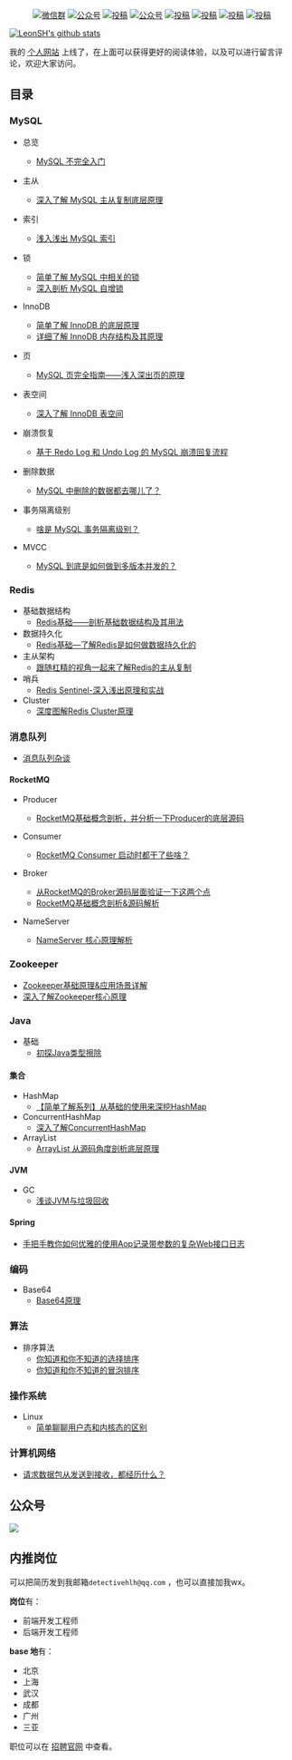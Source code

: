 

<p align="center">
  <a href="https://mp.weixin.qq.com/s/4MToO5IEL7yWVVaWgrMzlg"><img src="https://img.shields.io/badge/weChat-微信群-blue.svg" alt="微信群"></a>
  <a href="https://mp.weixin.qq.com/s/MNrlJUHNHEx0hyoBIbmqgg"><img src="https://img.shields.io/badge/%E5%85%AC%E4%BC%97%E5%8F%B7-SH的全栈笔记-lightgrey.svg" alt="公众号"></a>
  <a href="https://www.zhihu.com/people/detectivehlh"><img src="https://img.shields.io/badge/zhihu-知乎-informational" alt="投稿"></a>
  <a href="https://juejin.cn/user/3509296845029384"><img src="https://img.shields.io/badge/juejin-掘金-blue.svg" alt="公众号"></a>
  <a href="https://blog.csdn.net/weixin_42667608"><img src="https://img.shields.io/badge/csdn-CSDN-red.svg" alt="投稿"></a>
  <a href="https://www.toutiao.com/c/user/token/MS4wLjABAAAAs5ezqjFAtzshP_qVxpG7qfaG-dSjUk2p6E_12bPmicE/"><img src="https://img.shields.io/badge/toutiao-今日头条-9cf" alt="投稿"></a>
  <a href="https://my.oschina.net/leonsh"><img src="https://img.shields.io/badge/oschina-开源中国-green" alt="投稿"></a>
  <a href="https://www.cnblogs.com/detectiveHLH/"><img src="https://img.shields.io/badge/cnblogs-博客园-important.svg" alt="投稿"></a>
</p>


[![LeonSH's github stats](https://github-readme-stats.vercel.app/api?username=detectiveHLH&hide=contribs,prs&count_private=true&show_icons=true&&bg_color=30,40941c,cb1597&title_color=fff&text_color=fff&icon_color=fc0)](https://github.com/detectiveHLH/sh-blog)



我的 [个人网站](https://hulunhao.com) 上线了，在上面可以获得更好的阅读体验，以及可以进行留言评论，欢迎大家访问。

## 目录

### MySQL

- 总览

  - [MySQL 不完全入门](https://mp.weixin.qq.com/s/IOXbXeoTruQpfsivJjzbKQ)

    

- 主从
  - [深入了解 MySQL 主从复制底层原理](https://mp.weixin.qq.com/s/xejfrjc1CO0r8uBT-_vpag)
- 索引
  - [浅入浅出 MySQL 索引](https://mp.weixin.qq.com/s/iVwJMlW3CsV5ng1573U_lA)
- 锁
  - [简单了解 MySQL 中相关的锁](https://mp.weixin.qq.com/s/rB0MHssNG_9ivZP2ka-EYw)
  - [深入剖析 MySQL 自增锁](https://mp.weixin.qq.com/s/Q6DPjzAIFQWIYHfq29sfeQ)
- InnoDB
  - [简单了解 InnoDB 的底层原理](https://mp.weixin.qq.com/s/-puz311svMVbBAdRioPrnQ)
  - [详细了解 InnoDB 内存结构及其原理](https://mp.weixin.qq.com/s/D-4m5RZwOjhJpLytiJ5FdA)
- 页
  - [MySQL 页完全指南——浅入深出页的原理](https://mp.weixin.qq.com/s/UgLcleeeAbXPQYp61JB0qQ)
- 表空间
  - [深入了解 InnoDB 表空间](https://mp.weixin.qq.com/s/KVH---8XrkX-6_liVux2Xg)
- 崩溃恢复
  - [基于 Redo Log 和 Undo Log 的 MySQL 崩溃回复流程](https://mp.weixin.qq.com/s/sDhgznRSA5wWduvG156mBw)
- 删除数据
  - [MySQL 中删除的数据都去哪儿了？](https://mp.weixin.qq.com/s/DhscpicoyJM9dVaGYuI3Wg)
- 事务隔离级别
  - [啥是 MySQL 事务隔离级别？](https://mp.weixin.qq.com/s/G-QFSNUol6vHS34v_TKvkQ)
- MVCC
  - [MySQL 到底是如何做到多版本并发的？](https://mp.weixin.qq.com/s/jBuA_BYvfu0xVNh5wgxwNA)



### Redis

- 基础数据结构
  - [Redis基础——剖析基础数据结构及其用法](https://mp.weixin.qq.com/s/Pje0emTqS4S_IbtbVY9S5w)
- 数据持久化
  - [Redis基础—了解Redis是如何做数据持久化的](https://mp.weixin.qq.com/s/m7WEAC6juUYnA5yyKgR4uA)
- 主从架构
  - [跟随杠精的视角一起来了解Redis的主从复制](https://mp.weixin.qq.com/s/VJTBmAB-A1aRT9DR6v5gow)
- 哨兵
  - [Redis Sentinel-深入浅出原理和实战](https://mp.weixin.qq.com/s/k-wGpBBnS53Ap86KNiBYvA)
- Cluster
  - [深度图解Redis Cluster原理](https://mp.weixin.qq.com/s/DKrvs7TlwyUeMJKCzbVzjg)



### 消息队列

- [消息队列杂谈](https://mp.weixin.qq.com/s/kNQWIcdBiWQU2drgaCQ_2g)

#### RocketMQ

- Producer
  - [RocketMQ基础概念剖析，并分析一下Producer的底层源码](https://mp.weixin.qq.com/s/tTlLsHpdAiRnlnzrnCusAw)
- Consumer
  - [RocketMQ Consumer 启动时都干了些啥？](https://mp.weixin.qq.com/s/O1uCGg48UqFhk_SI5JwDzg)
  
- Broker
  - [从RocketMQ的Broker源码层面验证一下这两个点](https://mp.weixin.qq.com/s/S2BXGEYbws2CXIfY5vbRug)
  - [RocketMQ基础概念剖析&源码解析](https://mp.weixin.qq.com/s/6pBlK_h0PEHfFXjXFgqMDQ)
- NameServer
  - [NameServer 核心原理解析](https://mp.weixin.qq.com/s/kNiNrn1wNNAj7BSEOI3bwQ)



### Zookeeper

- [Zookeeper基础原理&应用场景详解](https://mp.weixin.qq.com/s/jCmS6VvlFmjm2RWgqlpUqg)
- [深入了解Zookeeper核心原理](https://mp.weixin.qq.com/s/mP5i0ko9Me0ek485OnqNUw)



### Java

- 基础
  - [初探Java类型擦除](https://mp.weixin.qq.com/s/5CxLH2GAKvuodVHvWZmK3A)



#### 集合

- HashMap 
  - [【简单了解系列】从基础的使用来深挖HashMap](https://mp.weixin.qq.com/s/-ZE8eA-2CFYsgwRbwjEVnw)
- ConcurrentHashMap
  - [深入了解ConcurrentHashMap](https://mp.weixin.qq.com/s/3GgGqsMYuYmLV3ZvwFYuyg)
- ArrayList
  - [ArrayList 从源码角度剖析底层原理](https://mp.weixin.qq.com/s/dSKBBch-OdX2pNf5BUF89A)



#### JVM

- GC
  - [浅谈JVM与垃圾回收](https://mp.weixin.qq.com/s/1JVETSgjTrV-JjB96Q_ePQ)



#### Spring

- [手把手教你如何优雅的使用Aop记录带参数的复杂Web接口日志](https://mp.weixin.qq.com/s/JamcyrQdocnb0d0D0tSXNg)



### 编码

- Base64
  - [Base64原理](https://blog.51cto.com/leonsh/3625392)



### 算法

- 排序算法
  - [你知道和你不知道的选择排序](https://mp.weixin.qq.com/s/hXWuLSobtRwsWviwffyDmw)
  - [你知道和你不知道的冒泡排序](https://mp.weixin.qq.com/s/RWORg0xuM76cYqgVDe1UOQ)



### 操作系统

- Linux
  - [简单聊聊用户态和内核态的区别](https://mp.weixin.qq.com/s/OJRybC7uamkkizPcfPoC7w)



### 计算机网络

- [请求数据包从发送到接收，都经历什么？](https://mp.weixin.qq.com/s/JYPhwwuBPPHH8GgJtoCyug)



## 公众号

![](https://tva1.sinaimg.cn/large/008i3skNgy1gshj1k4ycoj31eg0hcwhm.jpg)



## 内推岗位

可以把简历发到我邮箱`detectivehlh@qq.com` ，也可以直接加我wx。

**岗位**有：

- 前端开发工程师
- 后端开发工程师

**base 地**有：

- 北京
- 上海
- 武汉
- 成都
- 广州
- 三亚

职位可以在 [招聘官网](https://jobs.bytedance.com/) 中查看。

